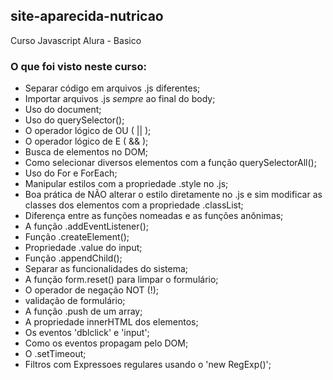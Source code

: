 ## site-aparecida-nutricao
Curso Javascript Alura - Basico

### O que foi visto neste curso:

+ Separar código em arquivos .js diferentes;
+ Importar arquivos .js <em>sempre</em> ao final do body;
+ Uso do document;
+ Uso do querySelector();
+ O operador lógico de OU ( || );
+ O operador lógico de E ( && );
+ Busca de elementos no DOM;
+ Como selecionar diversos elementos com a função querySelectorAll();
+ Uso do For e ForEach;
+ Manipular estilos com a propriedade .style no .js;
+ Boa prática de NÃO alterar o estilo diretamente no .js e sim modificar as classes dos elementos com a propriedade .classList;
+ Diferença entre as funções nomeadas e as funções anônimas;
+ A função .addEventListener();
+ Função .createElement();
+ Propriedade .value do input;
+ Função .appendChild();
+ Separar as funcionalidades do sistema;
+ A função form.reset() para limpar o formulário;
+ O operador de negação NOT (!);
+ validação de formulário;
+ A função .push de um array;
+ A propriedade innerHTML dos elementos;
+ Os eventos 'dblclick' e 'input';
+ Como os eventos propagam pelo DOM;
+ O .setTimeout;
+ Filtros com Expressoes regulares usando o 'new RegExp()';
